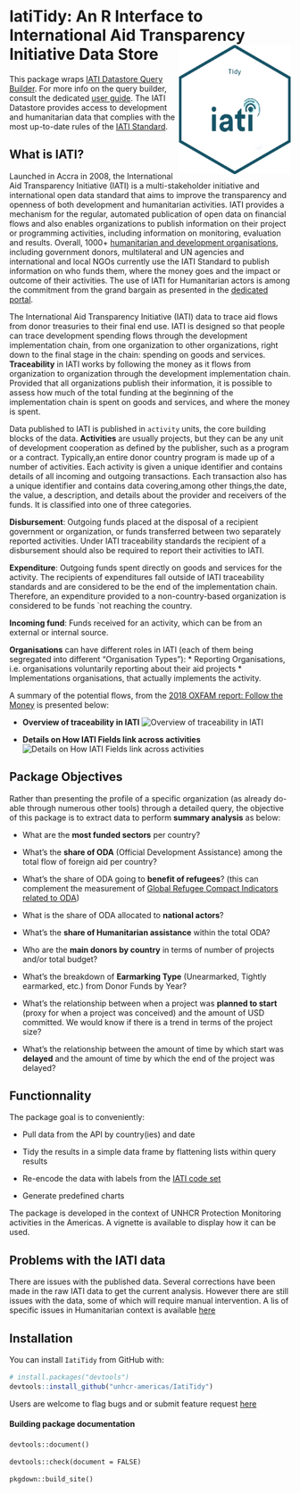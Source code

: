 
<!-- README.md is generated from README.Rmd. Please edit that file -->

# IatiTidy: An R Interface to International Aid Transparency Initiative Data Store <img src="man/figures/iatitidy.png" width="200" align="right" />

This package wraps [IATI Datastore Query
Builder](Wrapper%20to%20https://iatidatastore.iatistandard.org/querybuilder).
For more info on the query builder, consult the dedicated [user
guide](https://iatistandard.org/documents/10453/IATI_Datastore_Query_Builder_User_Guide.pdf).
The IATI Datastore provides access to development and humanitarian data
that complies with the most up-to-date rules of the [IATI
Standard](https://iatistandard.org).

## What is IATI?

Launched in Accra in 2008, the International Aid Transparency Initiative
(IATI) is a multi-stakeholder initiative and international open data
standard that aims to improve the transparency and openness of both
development and humanitarian activities. IATI provides a mechanism for
the regular, automated publication of open data on financial flows and
also enables organizations to publish information on their project or
programming activities, including information on monitoring, evaluation
and results. Overall, 1000+ [humanitarian and development
organisations](https://www.iatiregistry.org/publisher/unhcr), including
government donors, multilateral and UN agencies and international and
local NGOs currently use the IATI Standard to publish information on who
funds them, where the money goes and the impact or outcome of their
activities. The use of IATI for Humanitarian actors is among the
commitment from the grand bargain as presented in the [dedicated
portal](https://www.humportal.org/about).

The International Aid Transparency Initiative (IATI) data to trace aid
flows from donor treasuries to their final end use. IATI is designed so
that people can trace development spending flows through the development
implementation chain, from one organization to other organizations,
right down to the final stage in the chain: spending on goods and
services. **Traceability** in IATI works by following the money as it
flows from organization to organization through the development
implementation chain. Provided that all organizations publish their
information, it is possible to assess how much of the total funding at
the beginning of the implementation chain is spent on goods and
services, and where the money is spent.

Data published to IATI is published in `activity` units, the core
building blocks of the data. **Activities** are usually projects, but
they can be any unit of development cooperation as defined by the
publisher, such as a program or a contract. Typically,an entire donor
country program is made up of a number of activities. Each activity is
given a unique identifier and contains details of all incoming and
outgoing transactions. Each transaction also has a unique identifier and
contains data covering,among other things,the date, the value, a
description, and details about the provider and receivers of the funds.
It is classified into one of three categories.

**Disbursement**: Outgoing funds placed at the disposal of a recipient
government or organization, or funds transferred between two separately
reported activities. Under IATI traceability standards the recipient of
a disbursement should also be required to report their activities to
IATI.

**Expenditure**: Outgoing funds spent directly on goods and services for
the activity. The recipients of expenditures fall outside of IATI
traceability standards and are considered to be the end of the
implementation chain. Therefore, an expenditure provided to a
non-country-based organization is considered to be funds \`not reaching
the country.

**Incoming fund**: Funds received for an activity, which can be from an
external or internal source.

**Organisations** can have different roles in IATI (each of them being
segregated into different “Organisation Types”): \* Reporting
Organisations, i.e. organisations voluntarily reporting about their aid
projects \* Implementations organisations, that actually implements the
activity.

A summary of the potential flows, from the [2018 OXFAM report: Follow
the
Money](https://reliefweb.int/sites/reliefweb.int/files/resources/gt-follow-the-money-traceability-methodology-230218-en.pdf)
is presented below:

  - **Overview of traceability in IATI** ![Overview of traceability in
    IATI](man/figures/iatifig1.png)

  - **Details on How IATI Fields link across activities** ![Details on
    How IATI Fields link across activities](man/figures/iatifig2.png)

## Package Objectives

Rather than presenting the profile of a specific organization (as
already do-able through numerous other tools) through a detailed query,
the objective of this package is to extract data to perform **summary
analysis** as below:

  - What are the **most funded sectors** per country?

  - What’s the **share of ODA** (Official Development Assistance) among
    the total flow of foreign aid per country?

  - What’s the share of ODA going to **benefit of refugees**? (this can
    complement the measurement of [Global Refugee Compact Indicators
    related to ODA](https://www.unhcr.org/5cf907854.pdf#page=13))

  - What is the share of ODA allocated to **national actors**?

  - What’s the **share of Humanitarian assistance** within the total
    ODA?

  - Who are the **main donors by country** in terms of number of
    projects and/or total budget?

  - What’s the breakdown of **Earmarking Type** (Unearmarked, Tightly
    earmarked, etc.) from Donor Funds by Year?

  - What’s the relationship between when a project was **planned to
    start** (proxy for when a project was conceived) and the amount of
    USD committed. We would know if there is a trend in terms of the
    project size?

  - What’s the relationship between the amount of time by which start
    was **delayed** and the amount of time by which the end of the
    project was delayed?

## Functionnality

The package goal is to conveniently:

  - Pull data from the API by country(ies) and date

  - Tidy the results in a simple data frame by flattening lists within
    query results

  - Re-encode the data with labels from the [IATI code
    set](https://iatistandard.org/en/iati-standard/203/codelists/)

  - Generate predefined charts

The package is developed in the context of UNHCR Protection Monitoring
activities in the Americas. A vignette is available to display how it
can be used.

## Problems with the IATI data

There are issues with the published data. Several corrections have been
made in the raw IATI data to get the current analysis. However there are
still issues with the data, some of which will require manual
intervention. A lis of specific issues in Humanitarian context is
available
[here](https://docs.google.com/spreadsheets/d/1_pPMscFcX259hwvi1lJ3GXog4XevpgT4uZHieJKoKWY/edit#gid=0)

## Installation

You can install `IatiTidy` from GitHub with:

``` r
# install.packages("devtools")
devtools::install_github("unhcr-americas/IatiTidy")
```

Users are welcome to flag bugs and or submit feature request
[here](https://github.com/unhcr-americas/IatiTidy/issues/new)

#### Building package documentation

`devtools::document()`

`devtools::check(document = FALSE)`

`pkgdown::build_site()`
